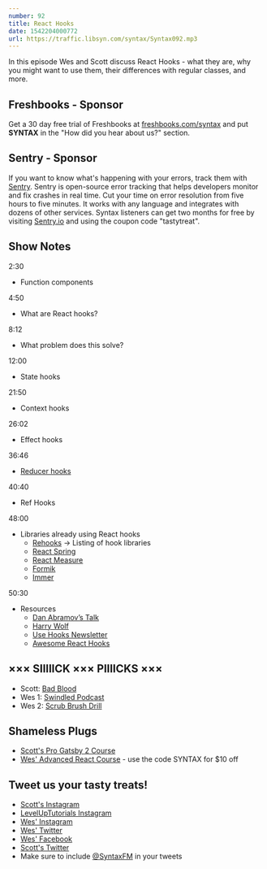 ```yaml
---
number: 92
title: React Hooks
date: 1542204000772
url: https://traffic.libsyn.com/syntax/Syntax092.mp3
---
```


In this episode Wes and Scott discuss React Hooks - what they are, why you might want to use them, their differences with regular classes, and more.

## Freshbooks - Sponsor

Get a 30 day free trial of Freshbooks at [freshbooks.com/syntax](https://freshbooks.com/syntax) and put **SYNTAX** in the "How did you hear about us?" section.

## Sentry - Sponsor

If you want to know what's happening with your errors, track them with [Sentry](https://sentry.io/). Sentry is open-source error tracking that helps developers monitor and fix crashes in real time. Cut your time on error resolution from five hours to five minutes. It works with any language and integrates with dozens of other services. Syntax listeners can get two months for free by visiting [Sentry.io](https://sentry.io/) and using the coupon code "tastytreat".

## Show Notes

2:30

* Function components

4:50

* What are React hooks?

8:12

* What problem does this solve?

12:00

* State hooks

21:50

* Context hooks

26:02

* Effect hooks

36:46

* [Reducer hooks](https://reactjs.org/docs/hooks-reference.html#usereducer)

40:40

* Ref Hooks

48:00

* Libraries already using React hooks
  * [Rehooks](https://rehooks.com/) → Listing of hook libraries
  * [React Spring](http://react-spring.surge.sh/)
  * [React Measure](https://github.com/souporserious/react-measure)
  * [Formik](https://jaredpalmer.com/formik)
  * [Immer](https://github.com/mweststrate/immer)

50:30

* Resources
  * [Dan Abramov’s Talk](https://www.youtube.com/watch?v=dpw9EHDh2bM)
  * [Harry Wolf](https://www.youtube.com/watch?v=jd8R0a2Ur8Q)
  * [Use Hooks Newsletter](https://usehooks.com)
  * [Awesome React Hooks](https://github.com/rehooks/awesome-react-hooks)

## ××× SIIIIICK ××× PIIIICKS ×××

* Scott: [Bad Blood](https://amzn.to/2JMfowo)
* Wes 1: [Swindled Podcast](http://swindledpodcast.com/)
* Wes 2: [Scrub Brush Drill](https://amzn.to/2JMEpHV)

## Shameless Plugs

* [Scott's Pro Gatsby 2 Course](https://LevelUpTutorials.com/pro)
* [Wes' Advanced React Course](https://advancedreact.com/) - use the code SYNTAX for $10 off

## Tweet us your tasty treats!

* [Scott's Instagram](https://www.instagram.com/stolinski/)
* [LevelUpTutorials Instagram](https://www.instagram.com/LevelUpTutorials/)
* [Wes' Instagram](https://www.instagram.com/wesbos/)
* [Wes' Twitter](https://twitter.com/wesbos)
* [Wes' Facebook](https://www.facebook.com/wesbos.developer)
* [Scott's Twitter](https://twitter.com/stolinski)
* Make sure to include [@SyntaxFM](https://twitter.com/SyntaxFM) in your tweets
